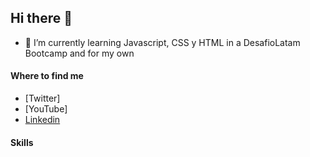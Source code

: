 ## Hi there 👋

<!--
**IsabelLina2023/IsabelLina2023** is a ✨ _special_ ✨ repository because its `README.md` (this file) appears on your GitHub profile-->

- 🌱 I’m currently learning Javascript, CSS y HTML in a DesafioLatam Bootcamp and for my own

#### Where to find me

- [Twitter]
- [YouTube]
- [Linkedin](www.linkedin.com/in/isabel-rojas-gonzález-59a47a317)

#### Skills


